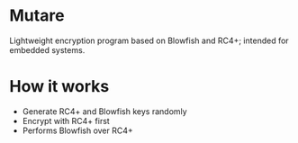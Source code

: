 # Mutare
Lightweight encryption program based on Blowfish and RC4+; intended for embedded systems.

# How it works

- Generate RC4+ and Blowfish keys randomly
- Encrypt with RC4+ first
- Performs Blowfish over RC4+
